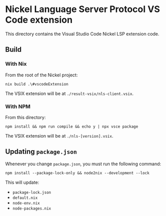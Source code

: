 # Nickel Language Server Protocol VS Code extension

This directory contains the Visual Studio Code Nickel LSP extension code.

## Build

### With Nix

From the root of the Nickel project:

```shell
nix build .\#vscodeExtension
```

The VSIX extension will be at `./result-vsix/nls-client.vsix`.

### With NPM

From this directory:

```shell
npm install && npm run compile && echo y | npx vsce package
```

The VSIX extension will be at `./nls-[version].vsix`.

## Updating `package.json`

Whenever you change `package.json`, you must run the following command:

```shell
npm install --package-lock-only && node2nix --development --lock
```

This will update:

* `package-lock.json`
* `default.nix`
* `node-env.nix`
* `node-packages.nix`
